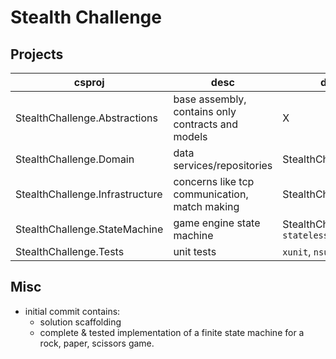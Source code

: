 # Stealth Challenge

## Projects

csproj | desc | dependencies
---|---|---
StealthChallenge.Abstractions | base assembly, contains only contracts and models | X
StealthChallenge.Domain | data services/repositories | StealthChallenge.Abstractions
StealthChallenge.Infrastructure | concerns like tcp communication, match making | StealthChallenge.Abstractions
StealthChallenge.StateMachine | game engine state machine | StealthChallenge.Abstractions, `stateless`
StealthChallenge.Tests | unit tests | `xunit`, `nsubstitute`

## Misc

- initial commit contains:
  - solution scaffolding
  - complete & tested implementation of a finite state machine for a rock, paper, scissors game.
